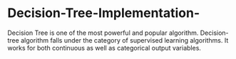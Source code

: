 # Decision-Tree-Implementation-
Decision Tree is one of the most powerful and popular algorithm. Decision-tree algorithm falls under the category of supervised learning algorithms. It works for both continuous as well as categorical output variables.
